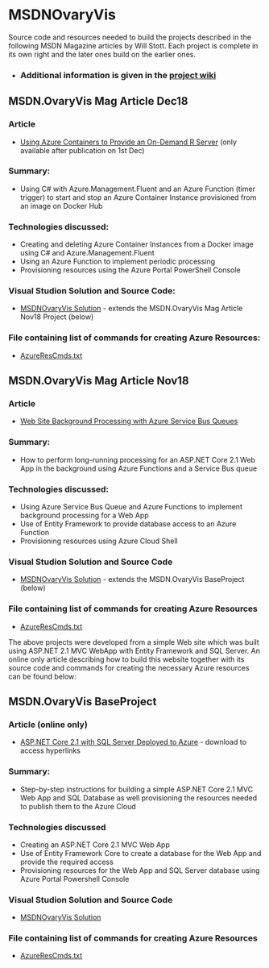 # MSDNOvaryVis
Source code and resources needed to build the projects described in the following MSDN Magazine articles by Will Stott. Each project is complete in its own right and the later ones build on the earlier ones.

* ### Additional information is given in the [project wiki](https://github.com/wpqs/MSDNOvaryVis/wiki)

## MSDN.OvaryVis Mag Article Dec18
### Article
* [Using Azure Containers to Provide an On-Demand R Server](http://msdn.microsoft.com/magazine/xxx) (only available after publication on 1st Dec)
### Summary: 
* Using C# with Azure.Management.Fluent and an Azure Function (timer trigger) to start and stop an Azure Container Instance provisioned from an image on Docker Hub
### Technologies discussed:
* Creating and deleting Azure Container Instances from a Docker image using C# and Azure.Management.Fluent
* Using an Azure Function to implement periodic processing
* Provisioning resources using the Azure Portal PowerShell Console
### Visual Studion Solution and Source Code:
* [MSDNOvaryVis Solution](https://github.com/wpqs/MSDNOvaryVis/tree/master/MSDN.OvaryVis%20Mag%20Article%20Dec18/MSDNOvaryVis) - extends the MSDN.OvaryVis Mag Article Nov18 Project (below)
### File containing list of commands for creating Azure Resources:
* [AzureResCmds.txt](https://github.com/wpqs/MSDNOvaryVis/blob/master/MSDN.OvaryVis%20Mag%20Article%20Dec18/AzureResCmds.txt)

## MSDN.OvaryVis Mag Article Nov18
### Article
* [Web Site Background Processing with Azure Service Bus Queues](http://msdn.microsoft.com/magazine/mt830371)
### Summary: 
* How to perform long-running processing for an ASP.NET Core 2.1 Web App in the background using Azure Functions and a Service Bus queue
### Technologies discussed:
* Using Azure Service Bus Queue and Azure Functions to implement background processing for a Web App
* Use of Entity Framework to provide database access to an Azure Function
* Provisioning resources using Azure Cloud Shell
### Visual Studion Solution and Source Code
* [MSDNOvaryVis Solution](https://github.com/wpqs/MSDNOvaryVis/tree/master/MSDN.OvaryVis%20Mag%20Article%20Nov18/MSDNOvaryVis) - extends the MSDN.OvaryVis BaseProject (below)
### File containing list of commands for creating Azure Resources
* [AzureResCmds.txt](https://github.com/wpqs/MSDNOvaryVis/blob/master/MSDN.OvaryVis%20Mag%20Article%20Nov18/AzureResCmds.txt)

The above projects were developed from a simple Web site which was built using ASP.NET 2.1 MVC WebApp with Entity Framework and SQL Server. An online only article describing how to build this website together with its source code and commands for creating the necessary Azure resources can be found below: 

## MSDN.OvaryVis BaseProject
### Article (online only)
* [ASP.NET Core 2.1 with SQL Server Deployed to Azure](https://github.com/wpqs/MSDNOvaryVis/blob/master/MSDN.OvaryVis%20BaseProject/ASPNETWebAppWithSQLServer.pdf) - download to access hyperlinks
### Summary: 
* Step-by-step instructions for building a simple ASP.NET Core 2.1 MVC Web App and SQL Database as well provisioning the resources needed to publish them to the Azure Cloud
### Technologies discussed
* Creating an ASP.NET Core 2.1 MVC Web App
* Use of Entity Framework Core to create a database for the Web App and provide the required access
* Provisioning resources for the Web App and SQL Server database using Azure Portal Powershell Console
### Visual Studion Solution and Source Code
* [MSDNOvaryVis Solution](https://github.com/wpqs/MSDNOvaryVis/tree/master/MSDN.OvaryVis%20BaseProject/MSDNOvaryVis)
### File containing list of commands for creating Azure Resources
* [AzureResCmds.txt](https://github.com/wpqs/MSDNOvaryVis/blob/master/MSDN.OvaryVis%20BaseProject/AzureResCmds.txt)
